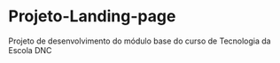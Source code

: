# Projeto-Landing-page
Projeto de desenvolvimento do módulo base do curso de Tecnologia da Escola DNC
